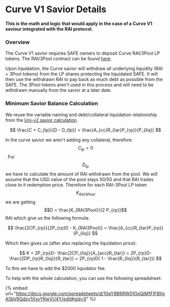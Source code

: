 # Curve V1 Savior Details

**This is the math and logic that would apply in the case of a Curve V1 saviour integrated with the RAI protocol.**

### Overview

The Curve V1 savior requires SAFE owners to deposit Curve RAI/3Pool LP tokens. The RAI/3Pool contract can be found [here](https://etherscan.io/address/0x618788357D0EBd8A37e763ADab3bc575D54c2C7d).

Upon liquidation, the Curve savior will withdraw all underlying liquidity (RAI + 3Pool tokens) from the LP shares protecting the liquidated SAFE. It will then use the withdrawn RAI to pay back as much debt as possible from the SAFE. The 3Pool tokens aren't used in this process and will need to be withdrawn manually from the savior at a later date.

### Minimum Savior Balance Calculation

We reuse the variable naming and debt/collateral liquidation relationship from the [Uni-v2 savior calculation](https://docs.reflexer.finance/liquidation-protection/uni-v2-rai-eth-savior-math#minimum-savior-balance-formula).&#x20;

$$
\frac{C + C_{lp}}{D - D_{lp}}  = \frac{A_{cc}R_{tar}P_{rp}}{P_{liq}}
$$

In the curve savior we aren't adding any collateral, therefore $$C_{lp}=0$$. For$$D_{lp}$$ we have to calculate the amount of RAI withdrawn from the pool. We will assume that the USD value of the pool stays 50/50 and that RAI trades close to it redemption price. Therefore for each RAI-3Pool LP token $$K_{RAI3Pool}$$ we are getting $$D = \frac{K_{RAI3Pool}}{2 P_{rp}}$$RAI which give us the following formula:

$$
\frac{2CP_{rp}}{2P_{rp}D - K_{RAI3Pool}} = \frac{A_{cc}R_{tar}P_{rp}}{P_{liq}}
$$

&#x20;Which then gives us (after also replacing the liquidation price):

$$
K = 2P_{rp}D- \frac{2CP_{liq}}{A_{acc}R_{tar}} =  2P_{rp}D-\frac{2DP_{rp}R_{liq}}{R_{tar}} = 2P_{rp}D( 1 - \frac{R_{liq}}{R_{tar}})
$$

To this we have to add the $2000 liquidator fee.&#x20;

To help with the whole calculation, you can use the following spreadsheet:

{% embed url="https://docs.google.com/spreadsheets/d/1GeY8B6RW01GeQiM1FIFBIlgA5bV6Qdzv1XsvYKwVU4Y/edit#gid=0" %}
